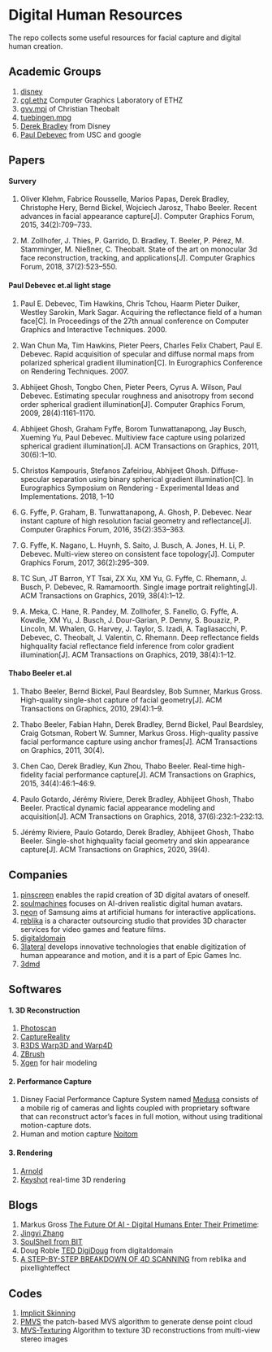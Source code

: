 # Digital Human Resources

The repo collects some useful resources for facial capture and digital human creation.

## Academic Groups
1. [disney](https://studios.disneyresearch.com/publications/)
2. [cgl.ethz](https://cgl.ethz.ch/publications/papers/papers.php) Computer Graphics Laboratory of ETHZ
3. [gvv.mpi](http://gvv.mpi-inf.mpg.de/GVV_Projects.html) of Christian Theobalt 
4. [tuebingen.mpg](https://ps.is.tuebingen.mpg.de/research_fields/virtual-humans)
5. [Derek Bradley](http://zurich.disneyresearch.com/derekbradley/) from Disney
6. [Paul Debevec](http://www.pauldebevec.com/) from USC and google

## Papers
#### Survery
1. Oliver Klehm, Fabrice Rousselle, Marios Papas, Derek Bradley, Christophe Hery, Bernd Bickel,
Wojciech Jarosz, Thabo Beeler. Recent advances in facial appearance capture[J]. Computer
Graphics Forum, 2015, 34(2):709–733.

2. M. Zollhofer, J. Thies, P. Garrido, D. Bradley, T. Beeler, P. Pérez, M. Stamminger, M. Nießner,
C. Theobalt. State of the art on monocular 3d face reconstruction, tracking, and applications[J].
Computer Graphics Forum, 2018, 37(2):523–550.

#### Paul Debevec et.al light stage
1. Paul E. Debevec, Tim Hawkins, Chris Tchou, Haarm Pieter Duiker, Westley Sarokin, Mark Sagar.
Acquiring the reflectance field of a human face[C]. In Proceedings of the 27th annual conference
on Computer Graphics and Interactive Techniques. 2000.

2. Wan Chun Ma, Tim Hawkins, Pieter Peers, Charles Felix Chabert, Paul E. Debevec. Rapid
acquisition of specular and diffuse normal maps from polarized spherical gradient illumination[C].
In Eurographics Conference on Rendering Techniques. 2007.

3. Abhijeet Ghosh, Tongbo Chen, Pieter Peers, Cyrus A. Wilson, Paul Debevec. Estimating specular
roughness and anisotropy from second order spherical gradient illumination[J]. Computer
Graphics Forum, 2009, 28(4):1161–1170.

4. Abhijeet Ghosh, Graham Fyffe, Borom Tunwattanapong, Jay Busch, Xueming Yu, Paul Debevec.
Multiview face capture using polarized spherical gradient illumination[J]. ACM Transactions on
Graphics, 2011, 30(6):1–10.

5. Christos Kampouris, Stefanos Zafeiriou, Abhijeet Ghosh. Diffuse-specular separation using binary
spherical gradient illumination[C]. In Eurographics Symposium on Rendering - Experimental
Ideas and Implementations. 2018, 1–10

6. G. Fyffe, P. Graham, B. Tunwattanapong, A. Ghosh, P. Debevec. Near instant capture of high
resolution facial geometry and reflectance[J]. Computer Graphics Forum, 2016, 35(2):353–363.

7. G. Fyffe, K. Nagano, L. Huynh, S. Saito, J. Busch, A. Jones, H. Li, P. Debevec. Multi-view stereo
on consistent face topology[J]. Computer Graphics Forum, 2017, 36(2):295–309.

8. TC Sun, JT Barron, YT Tsai, ZX Xu, XM Yu, G. Fyffe, C. Rhemann, J. Busch, P. Debevec, R. Ramamoorth. Single image portrait relighting[J]. ACM Transactions on Graphics, 2019, 38(4):1–12.

9. A. Meka, C. Hane, R. Pandey, M. Zollhofer, S. Fanello, G. Fyffe, A. Kowdle, XM Yu, J. Busch, J. Dour-Garian, P. Denny, S. Bouaziz, P. Lincoln, M. Whalen, G. Harvey, J. Taylor, S. Izadi, A. Tagliasacchi, P. Debevec, C. Theobalt, J. Valentin, C. Rhemann. Deep reflectance fields highquality facial reflectance field inference from color gradient illumination[J]. ACM Transactions on Graphics, 2019, 38(4):1–12.

#### Thabo Beeler et.al
1. Thabo Beeler, Bernd Bickel, Paul Beardsley, Bob Sumner, Markus Gross. High-quality single-shot
capture of facial geometry[J]. ACM Transactions on Graphics, 2010, 29(4):1–9.

2. Thabo Beeler, Fabian Hahn, Derek Bradley, Bernd Bickel, Paul Beardsley, Craig Gotsman,
Robert W. Sumner, Markus Gross. High-quality passive facial performance capture using anchor
frames[J]. ACM Transactions on Graphics, 2011, 30(4).

3. Chen Cao, Derek Bradley, Kun Zhou, Thabo Beeler. Real-time high-fidelity facial performance
capture[J]. ACM Transactions on Graphics, 2015, 34(4):46:1–46:9.

4. Paulo Gotardo, Jérémy Riviere, Derek Bradley, Abhijeet Ghosh, Thabo Beeler. Practical dynamic
facial appearance modeling and acquisition[J]. ACM Transactions on Graphics, 2018,
37(6):232:1–232:13.

5. Jérémy Riviere, Paulo Gotardo, Derek Bradley, Abhijeet Ghosh, Thabo Beeler. Single-shot highquality
facial geometry and skin appearance capture[J]. ACM Transactions on Graphics, 2020,
39(4).

## Companies
1. [pinscreen](https://www.pinscreen.com/) enables the rapid creation of 3D digital avatars of oneself.
2. [soulmachines](https://www.soulmachines.com/) focuses on AI-driven realistic digital human avatars.
3. [neon](https://www.neon.life/) of Samsung aims at artificial humans for interactive applications.
4. [reblika](https://reblika.com/) is a character outsourcing studio that provides 3D character services for video games and feature films.
5. [digitaldomain](https://www.digitaldomain.com/)
6. [3lateral](https://www.3lateral.com/) develops innovative technologies that enable digitization of human appearance and motion, and it is a part of Epic Games Inc.
7. [3dmd](http://www.3dmd.com/applications/research/)

## Softwares

#### 1. 3D Reconstruction
1. [Photoscan](https://www.agisoft.com/) 
2. [CaptureReality](https://www.capturingreality.com/)
3. [R3DS Warp3D and Warp4D](https://www.russian3dscanner.com/)
4. [ZBrush](https://store.pixologic.com/zh/zbrush-2020/)
5. [Xgen](https://blog.mentalray.com/2014/11/06/xgen-hair-and-custom-shaders/) for hair modeling

#### 2. Performance Capture
1. Disney Facial Performance Capture System named [Medusa](https://studios.disneyresearch.com/medusa/) consists of a mobile rig of cameras and lights coupled with proprietary software that can reconstruct actor’s faces in full motion, without using traditional motion-capture dots.
2. Human and motion capture [Noitom](https://www.noitom.com.cn/)

#### 3. Rendering
1. [Arnold](https://www.arnoldrenderer.com/)
2. [Keyshot](https://www.keyshot.com/) real-time 3D rendering

## Blogs
1. Markus Gross [The Future Of AI - Digital Humans Enter Their Primetime](https://www.linkedin.com/pulse/future-ai-digital-humans-enter-primetime-markus-gross/): 
2. [Jingyi Zhang](https://www.zhihu.com/people/ms-xs/posts)
3. [SoulShell from BIT](https://zhuanlan.zhihu.com/soulshell)
4. Doug Roble [TED DigiDoug](https://www.sohu.com/a/314523432_162522) from digitaldomain
5. [A STEP-BY-STEP BREAKDOWN OF 4D SCANNING](https://beforesandafters.com/2020/04/28/a-step-by-step-breakdown-of-4d-scanning/) from reblika and pixellighteffect


## Codes
1. [Implicit Skinning](http://rodolphe-vaillant.fr/?p=home)
2. [PMVS](https://www.di.ens.fr/pmvs/) the patch-based MVS algorithm to generate dense point cloud
3. [MVS-Texturing](https://github.com/nmoehrle/mvs-texturing) Algorithm to texture 3D reconstructions from multi-view stereo images
